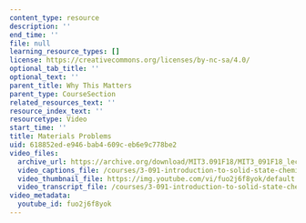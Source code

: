 ```yaml
---
content_type: resource
description: ''
end_time: ''
file: null
learning_resource_types: []
license: https://creativecommons.org/licenses/by-nc-sa/4.0/
optional_tab_title: ''
optional_text: ''
parent_title: Why This Matters
parent_type: CourseSection
related_resources_text: ''
resource_index_text: ''
resourcetype: Video
start_time: ''
title: Materials Problems
uid: 618852ed-e946-bab4-609c-eb6e9c778be2
video_files:
  archive_url: https://archive.org/download/MIT3.091F18/MIT3_091F18_lec24_wtm_300k.mp4
  video_captions_file: /courses/3-091-introduction-to-solid-state-chemistry-fall-2018/fuo2j6f8yok_captions.webvtt
  video_thumbnail_file: https://img.youtube.com/vi/fuo2j6f8yok/default.jpg
  video_transcript_file: /courses/3-091-introduction-to-solid-state-chemistry-fall-2018/e5444f16aac63b40ca1860851c521ffe_fuo2j6f8yok.pdf
video_metadata:
  youtube_id: fuo2j6f8yok
---
```

